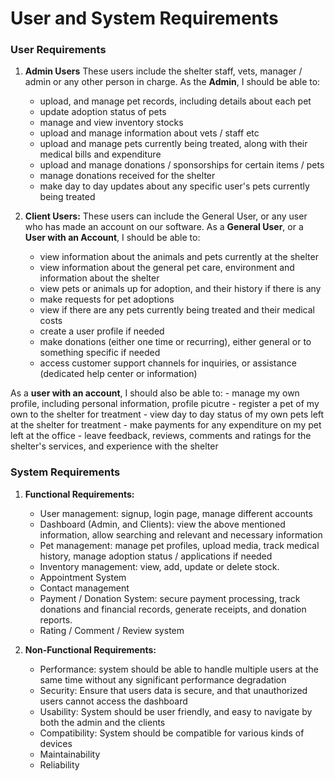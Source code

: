 # User and System Requirements

### User Requirements

1. **Admin Users**
These users include the shelter staff, vets, manager / admin or any other person in charge. As the **Admin**, I should be able to: 
    - upload, and manage pet records, including details about each pet
    - update adoption status of pets
    - manage and view inventory stocks
    - upload and manage information about vets / staff etc
    - upload and manage pets currently being treated, along with their medical bills and expenditure
    - upload and manage donations / sponsorships for certain items / pets
    - manage donations received for the shelter
    - make day to day updates about any specific user's pets currently being treated

2. **Client Users:** These users can include the General User, or any user who has made an account on our software. 
As a **General User**, or a **User with an Account**, I should be able to:
    - view information about the animals and pets currently at the shelter
    - view information about the general pet care, environment and information about the shelter
    - view pets or animals up for adoption, and their history if there is any
    - make requests for pet adoptions
    - view if there are any pets currently being treated and their medical costs
    - create a user profile if needed
    - make donations (either one time or recurring), either general or to something specific if needed
    - access customer support channels for inquiries, or assistance (dedicated help center or information)

As a **user with an account**, I should also be able to:
    - manage my own profile, including personal information, profile picutre
    - register a pet of my own to the shelter for treatment
    - view day to day status of my own pets left at the shelter for treatment
    - make payments for any expenditure on my pet left at the office
    - leave feedback, reviews, comments and ratings for the shelter's services, and experience with the shelter


### System Requirements

1. **Functional Requirements:**
    - User management: signup, login page, manage different accounts
    - Dashboard (Admin, and Clients): view the above mentioned information, allow searching and relevant and necessary information 
    - Pet management: manage pet profiles, upload media, track medical history, manage adoption status / applications if needed
    - Inventory management: view, add, update or delete stock.
    - Appointment System
    - Contact management
    - Payment / Donation System: secure payment processing, track donations and financial records, generate receipts, and donation reports.
    - Rating / Comment / Review system

2. **Non-Functional Requirements:**
    - Performance: system should be able to handle multiple users at the same time without any significant performance degradation
    - Security: Ensure that users data is secure, and that unauthorized users cannot access the dashboard
    - Usability: System should be user friendly, and easy to navigate by both the admin and the clients
    - Compatibility: System should be compatible for various kinds of devices
    - Maintainability
    - Reliability